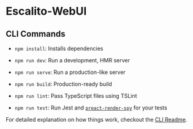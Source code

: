 # Escalito-WebUI

## CLI Commands
*   `npm install`: Installs dependencies

*   `npm run dev`: Run a development, HMR server

*   `npm run serve`: Run a production-like server

*   `npm run build`: Production-ready build

*   `npm run lint`: Pass TypeScript files using TSLint

*   `npm run test`: Run Jest and [`preact-render-spy`](https://github.com/mzgoddard/preact-render-spy) for your tests


For detailed explanation on how things work, checkout the [CLI Readme](https://github.com/developit/preact-cli/blob/master/README.md).
